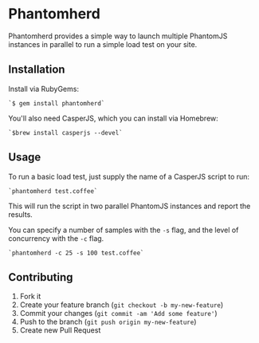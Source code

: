 # Phantomherd

Phantomherd provides a simple way to launch multiple PhantomJS instances in parallel to run a simple load test on your site.

## Installation

Install via RubyGems:

    `$ gem install phantomherd`

You'll also need CasperJS, which you can install via Homebrew:

    `$brew install casperjs --devel`

## Usage

To run a basic load test, just supply the name of a CasperJS script to run:

    `phantomherd test.coffee`

This will run the script in two parallel PhantomJS instances and report the results.

You can specify a number of samples with the `-s` flag, and the level of concurrency with the `-c` flag.

    `phantomherd -c 25 -s 100 test.coffee`

## Contributing

1. Fork it
2. Create your feature branch (`git checkout -b my-new-feature`)
3. Commit your changes (`git commit -am 'Add some feature'`)
4. Push to the branch (`git push origin my-new-feature`)
5. Create new Pull Request
